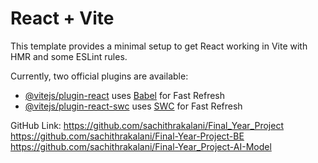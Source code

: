 # React + Vite

This template provides a minimal setup to get React working in Vite with HMR and some ESLint rules.

Currently, two official plugins are available:

- [@vitejs/plugin-react](https://github.com/vitejs/vite-plugin-react/blob/main/packages/plugin-react/README.md) uses [Babel](https://babeljs.io/) for Fast Refresh
- [@vitejs/plugin-react-swc](https://github.com/vitejs/vite-plugin-react-swc) uses [SWC](https://swc.rs/) for Fast Refresh

GitHub Link:  https://github.com/sachithrakalani/Final_Year_Project
              https://github.com/sachithrakalani/Final-Year-Project-BE
              https://github.com/sachithrakalani/Final-Year_Project-AI-Model